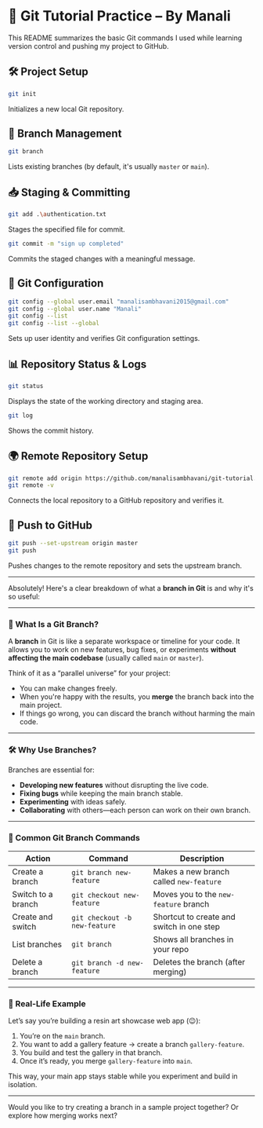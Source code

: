 # 📘 Git Tutorial Practice – By Manali

This README summarizes the basic Git commands I used while learning version control and pushing my project to GitHub.

## 🛠 Project Setup

```bash
git init
```

Initializes a new local Git repository.

## 🌿 Branch Management

```bash
git branch
```

Lists existing branches (by default, it's usually `master` or `main`).

## 📥 Staging & Committing

```bash
git add .\authentication.txt
```

Stages the specified file for commit.

```bash
git commit -m "sign up completed"
```

Commits the staged changes with a meaningful message.

## 👤 Git Configuration

```bash
git config --global user.email "manalisambhavani2015@gmail.com"
git config --global user.name "Manali"
git config --list
git config --list --global
```

Sets up user identity and verifies Git configuration settings.

## 📊 Repository Status & Logs

```bash
git status
```

Displays the state of the working directory and staging area.

```bash
git log
```

Shows the commit history.

## 🌍 Remote Repository Setup

```bash
git remote add origin https://github.com/manalisambhavani/git-tutorial.git
git remote -v
```

Connects the local repository to a GitHub repository and verifies it.

## 🚀 Push to GitHub

```bash
git push --set-upstream origin master
git push
```

Pushes changes to the remote repository and sets the upstream branch.

---

Absolutely! Here's a clear breakdown of what a **branch in Git** is and why it's so useful:

---

### 🌿 What Is a Git Branch?

A **branch** in Git is like a separate workspace or timeline for your code. It allows you to work on new features, bug fixes, or experiments **without affecting the main codebase** (usually called `main` or `master`).

Think of it as a “parallel universe” for your project:

-   You can make changes freely.
-   When you're happy with the results, you **merge** the branch back into the main project.
-   If things go wrong, you can discard the branch without harming the main code.

---

### 🛠️ Why Use Branches?

Branches are essential for:

-   **Developing new features** without disrupting the live code.
-   **Fixing bugs** while keeping the main branch stable.
-   **Experimenting** with ideas safely.
-   **Collaborating** with others—each person can work on their own branch.

---

### 📌 Common Git Branch Commands

| Action             | Command                       | Description                               |
| ------------------ | ----------------------------- | ----------------------------------------- |
| Create a branch    | `git branch new-feature`      | Makes a new branch called `new-feature`   |
| Switch to a branch | `git checkout new-feature`    | Moves you to the `new-feature` branch     |
| Create and switch  | `git checkout -b new-feature` | Shortcut to create and switch in one step |
| List branches      | `git branch`                  | Shows all branches in your repo           |
| Delete a branch    | `git branch -d new-feature`   | Deletes the branch (after merging)        |

---

### 🔄 Real-Life Example

Let’s say you’re building a resin art showcase web app (😉):

1. You’re on the `main` branch.
2. You want to add a gallery feature → create a branch `gallery-feature`.
3. You build and test the gallery in that branch.
4. Once it’s ready, you merge `gallery-feature` into `main`.

This way, your main app stays stable while you experiment and build in isolation.

---

Would you like to try creating a branch in a sample project together? Or explore how merging works next?

